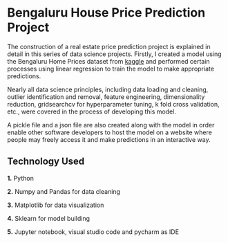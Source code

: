 
# Bengaluru House Price Prediction Project

The construction of a real estate price prediction project is explained in detail in this series of data science projects. Firstly, I created a model using the Bengaluru Home Prices dataset from [kaggle](www.kaggle.com) and performed certain processes using linear regression to train the model to make appropriate predictions.

Nearly all data science principles, including data loading and cleaning, outlier identification and removal, feature engineering, dimensionality reduction, gridsearchcv for hyperparameter tuning, k fold cross validation, etc., were covered in the process of developing this model. 

A pickle file and a json file are also created along with the model in order enable other software developers to host the model on a website where people may freely access it and make predictions in an interactive way.






## Technology Used

**1.** Python

**2.** Numpy and Pandas for data cleaning

**3.** Matplotlib for data visualization

**4.** Sklearn for model building

**5.** Jupyter notebook, visual studio code and pycharm as IDE

